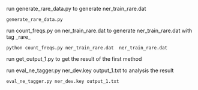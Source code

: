 ﻿run generate_rare_data.py to generate ner_train_rare.dat

	generate_rare_data.py

run count_freqs.py on ner_train_rare.dat  to generate ner_train_rare.dat with tag \_rare_

	python count_freqs.py ner_train_rare.dat  ner_train_rare.dat

run get_output_1.py to get the result of the first method 

run eval_ne_tagger.py ner_dev.key output_1.txt to analysis the result

	eval_ne_tagger.py ner_dev.key output_1.txt
